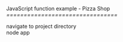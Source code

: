  JavaScript function example - Pizza Shop  
*================================*  

navigate to project directory  
node app
